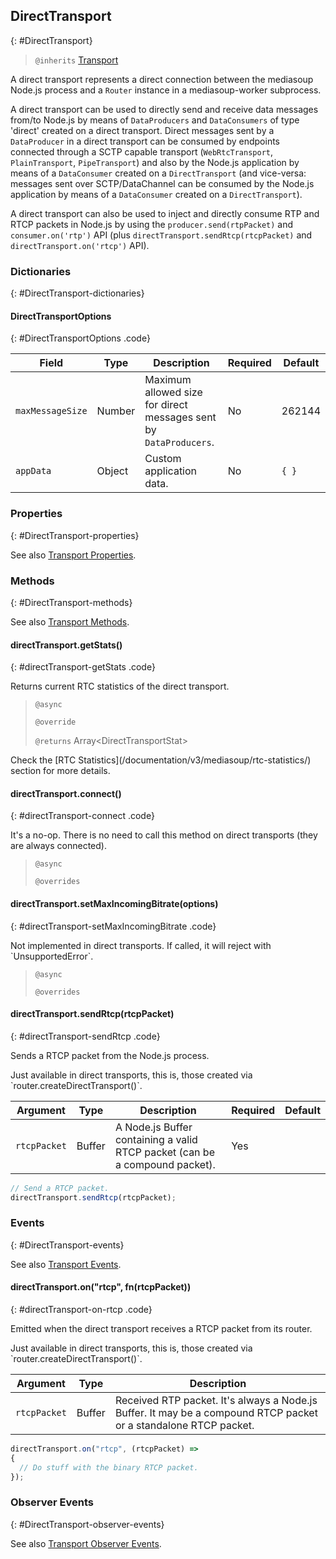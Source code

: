 ## DirectTransport
{: #DirectTransport}

<section markdown="1">

> `@inherits` [Transport](#Transport)

A direct transport represents a direct connection between the mediasoup Node.js process and a `Router` instance in a mediasoup-worker subprocess.

A direct transport can be used to directly send and receive data messages from/to Node.js by means of `DataProducers` and `DataConsumers` of type 'direct' created on a direct transport. Direct messages sent by a `DataProducer` in a direct transport can be consumed by endpoints connected through a SCTP capable transport (`WebRtcTransport`, `PlainTransport`, `PipeTransport`) and also by the Node.js application by means of a `DataConsumer` created on a `DirectTransport` (and vice-versa: messages sent over SCTP/DataChannel can be consumed by the Node.js application by means of a `DataConsumer` created on a `DirectTransport`).

A direct transport can also be used to inject and directly consume RTP and RTCP packets in Node.js by using the `producer.send(rtpPacket)` and `consumer.on('rtp')` API (plus `directTransport.sendRtcp(rtcpPacket)` and `directTransport.on('rtcp')` API).

</section>


### Dictionaries
{: #DirectTransport-dictionaries}

<section markdown="1">

#### DirectTransportOptions
{: #DirectTransportOptions .code}

<div markdown="1" class="table-wrapper L3">

Field         | Type    | Description   | Required | Default
------------- | ------- | ------------- | -------- | ---------
`maxMessageSize` | Number | Maximum allowed size for direct messages sent by `DataProducers`. | No | 262144
`appData`     | Object  | Custom application data. | No | `{ }`

</div>

</section>


### Properties
{: #DirectTransport-properties}

<section markdown="1">

See also [Transport Properties](#Transport-properties).

</section>


### Methods
{: #DirectTransport-methods}

<section markdown="1">

See also [Transport Methods](#Transport-methods).

#### directTransport.getStats()
{: #directTransport-getStats .code}

Returns current RTC statistics of the direct transport.

> `@async`
> 
> `@override`
> 
> `@returns` Array&lt;DirectTransportStat&gt;

<div markdown="1" class="note">
Check the [RTC Statistics](/documentation/v3/mediasoup/rtc-statistics/) section for more details.
</div>

#### directTransport.connect()
{: #directTransport-connect .code}

It's a no-op. There is no need to call this method on direct transports (they are always connected).

> `@async`
> 
> `@overrides`

#### directTransport.setMaxIncomingBitrate(options)
{: #directTransport-setMaxIncomingBitrate .code}

<div markdown="1" class="note warn">
Not implemented in direct transports. If called, it will reject with `UnsupportedError`.
</div>

> `@async`
> 
> `@overrides`

</section>

#### directTransport.sendRtcp(rtcpPacket)
{: #directTransport-sendRtcp .code}

Sends a RTCP packet from the Node.js process.

<div markdown="1" class="note">
Just available in direct transports, this is, those created via `router.createDirectTransport()`.
</div>

<div markdown="1" class="table-wrapper L3">

Argument  | Type    | Description | Required | Default 
--------- | ------- | ----------- | -------- | ----------
`rtcpPacket` | Buffer | A Node.js Buffer containing a valid RTCP packet (can be a compound packet). | Yes |

</div>

```javascript
// Send a RTCP packet.
directTransport.sendRtcp(rtcpPacket);
```

</section>


### Events
{: #DirectTransport-events}

<section markdown="1">

See also [Transport Events](#Transport-events).

#### directTransport.on("rtcp", fn(rtcpPacket))
{: #directTransport-on-rtcp .code}

Emitted when the direct transport receives a RTCP packet from its router.

<div markdown="1" class="note">
Just available in direct transports, this is, those created via `router.createDirectTransport()`.
</div>

<div markdown="1" class="table-wrapper L3">

Argument    | Type    | Description   
----------- | ------- | ----------------
`rtcpPacket` | Buffer  | Received RTP packet. It's always a Node.js Buffer. It may be a compound RTCP packet or a standalone RTCP packet.

</div>

```javascript
directTransport.on("rtcp", (rtcpPacket) =>
{
  // Do stuff with the binary RTCP packet.
});
```

</section>


### Observer Events
{: #DirectTransport-observer-events}

<section markdown="1">

See also [Transport Observer Events](#Transport-observer-events).

</section>
